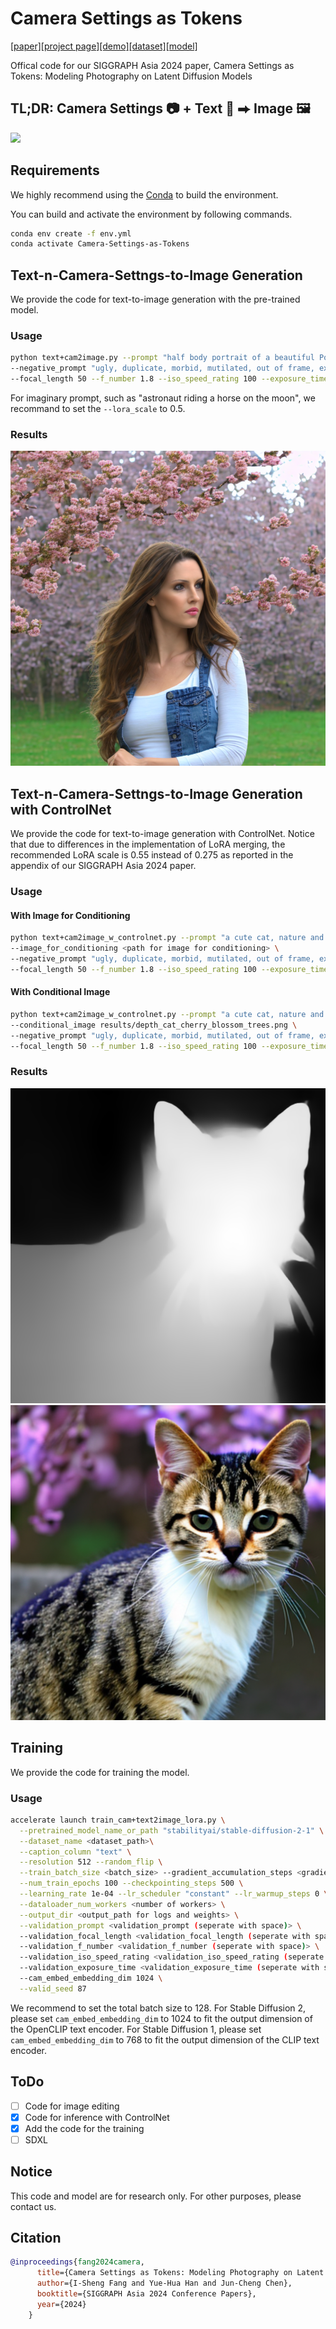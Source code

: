 # Camera Settings as Tokens
[[paper]](https://dl.acm.org/doi/10.1145/3680528.3687635)[[project page]](https://camera-settings-as-tokens.github.io/)[[demo]](https://huggingface.co/spaces/Camera-Settings-as-Tokens/Camera-Settings-as-Tokens)[[dataset]](https://github.com/aiiu-lab/CameraSettings20K)[[model]](https://huggingface.co/ishengfang/Camera-Settings-as-Tokens-SD2)

Offical code for our SIGGRAPH Asia 2024 paper, Camera Settings as Tokens: Modeling Photography on Latent Diffusion Models

## TL;DR: Camera Settings 📷 + Text 📝 ⮕ Image 🖼️ 

![](https://camera-settings-as-tokens.github.io/static/images/teaser.png)


## Requirements
We highly recommend using the [Conda](https://docs.anaconda.com/miniconda/) to build the environment. 

You can build and activate the environment by following commands. 
```bash
conda env create -f env.yml 
conda activate Camera-Settings-as-Tokens
```

## Text-n-Camera-Settngs-to-Image Generation
We provide the code for text-to-image generation with the pre-trained model. 

### Usage
```bash
python text+cam2image.py --prompt "half body portrait of a beautiful Portuguese woman, pale skin, brown hair with blonde highlights, wearing jeans, nature and cherry blossom trees in background" \
--negative_prompt "ugly, duplicate, morbid, mutilated, out of frame, extra fingers, mutated hands, poorly drawn hands, poorly drawn face, mutation, deformed, ugly, blurry, bad anatomy, bad proportions, extra limbs, cloned face, disfigured, out of frame, ugly, extra limbs, bad anatomy, gross proportions, malformed limbs, missing arms, missing legs, extra legs, mutated hands fused fingers, too many fingers, long neck" \
--focal_length 50 --f_number 1.8 --iso_speed_rating 100 --exposure_time 0.01 --output_basename "woman_cherry_blossom_trees" --lora_scale 1.0
```
For imaginary prompt, such as "astronaut riding a horse on the moon", we recommand to set the `--lora_scale` to 0.5.

### Results
![](./results/woman_cherry_blossom_trees+50mm_f4_0_ISO100_ET0_01_seed87.png)

## Text-n-Camera-Settngs-to-Image Generation with ControlNet
We provide the code for text-to-image generation with ControlNet.
Notice that due to differences in the implementation of LoRA merging, the recommended LoRA scale is 0.55 instead of 0.275 as reported in the appendix of our SIGGRAPH Asia 2024 paper.

### Usage
#### With Image for Conditioning
```bash
python text+cam2image_w_controlnet.py --prompt "a cute cat, nature and cherry blossom trees in background" \
--image_for_conditioning <path for image for conditioning> \
--negative_prompt "ugly, duplicate, morbid, mutilated, out of frame, extra fingers, mutated hands, poorly drawn hands, poorly drawn face, mutation, deformed, ugly, blurry, bad anatomy, bad proportions, extra limbs, cloned face, disfigured, out of frame, ugly, extra limbs, bad anatomy, gross proportions, malformed limbs, missing arms, missing legs, extra legs, mutated hands fused fingers, too many fingers, long neck" \
--focal_length 50 --f_number 1.8 --iso_speed_rating 100 --exposure_time 0.01 --output_basename "cat_cherry_blossom_trees" --lora_scale 0.55
```

#### With Conditional Image
```bash
python text+cam2image_w_controlnet.py --prompt "a cute cat, nature and cherry blossom trees in background" \
--conditional_image results/depth_cat_cherry_blossom_trees.png \
--negative_prompt "ugly, duplicate, morbid, mutilated, out of frame, extra fingers, mutated hands, poorly drawn hands, poorly drawn face, mutation, deformed, ugly, blurry, bad anatomy, bad proportions, extra limbs, cloned face, disfigured, out of frame, ugly, extra limbs, bad anatomy, gross proportions, malformed limbs, missing arms, missing legs, extra legs, mutated hands fused fingers, too many fingers, long neck" \
--focal_length 50 --f_number 1.8 --iso_speed_rating 100 --exposure_time 0.01 --output_basename "cat_cherry_blossom_trees" --lora_scale 0.55
```

### Results
![](./results/depth_cat_cherry_blossom_trees.png)
![](./results/cat_cherry_blossom_trees+50mm_f1_8_ISO100_ET0_01_seed87.png)

## Training

We provide the code for training the model. 

### Usage
```bash
accelerate launch train_cam+text2image_lora.py \
  --pretrained_model_name_or_path "stabilityai/stable-diffusion-2-1" \
  --dataset_name <dataset_path>\
  --caption_column "text" \
  --resolution 512 --random_flip \
  --train_batch_size <batch_size> --gradient_accumulation_steps <gradient_accumulation_steps> \
  --num_train_epochs 100 --checkpointing_steps 500 \
  --learning_rate 1e-04 --lr_scheduler "constant" --lr_warmup_steps 0 \
  --dataloader_num_workers <number of workers> \
  --output_dir <output_path for logs and weights> \
  --validation_prompt <validation_prompt (seperate with space)> \
  --validation_focal_length <validation_focal_length (seperate with space)> \
  --validation_f_number <validation_f_number (seperate with space)> \
  --validation_iso_speed_rating <validation_iso_speed_rating (seperate with space)> \
  --validation_exposure_time <validation_exposure_time (seperate with space)> \
  --cam_embed_embedding_dim 1024 \
  --valid_seed 87
```

We recommend to set the total batch size to 128. For Stable Diffusion 2, please set `cam_embed_embedding_dim` to 1024 to fit the output dimension of the OpenCLIP text encoder.  For Stable Diffusion 1, please set `cam_embed_embedding_dim` to 768 to fit the output dimension of the CLIP text encoder.

## ToDo
- [ ] Code for image editing
- [x] Code for inference with ControlNet
- [x] Add the code for the training
- [ ] SDXL

## Notice
This code and model are for research only. For other purposes, please contact us.

## Citation
```Bibtex
@inproceedings{fang2024camera,
      title={Camera Settings as Tokens: Modeling Photography on Latent Diffusion Models},
      author={I-Sheng Fang and Yue-Hua Han and Jun-Cheng Chen},
      booktitle={SIGGRAPH Asia 2024 Conference Papers},
      year={2024}
    }
```

